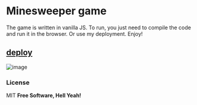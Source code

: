 # Minesweeper game

The game is written in vanilla JS.
To run, you just need to compile the code and run it in the browser. Or use my deployment. Enjoy!

## [deploy](https://dstrizhakov.github.io/minesweeper/dist/index.html)

![image](https://github.com/dstrizhakov/minesweeper/assets/95134334/953ddb8b-9d39-44e3-be37-4419b43501fe)


### License

MIT
**Free Software, Hell Yeah!**
